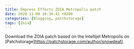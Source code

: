 ```yaml
---
title: Empress Effects ZOIA Metropolis patch
date: 2020-11-09 16:34:41 +0200
categories: [Blogging, patchstorage]
tags: [Zoia]
---
```


Download the ZOIA patch based on the Intellijel Metropolis on [Patchstorage]<https://patchstorage.com/author/snowdeaf/>.
